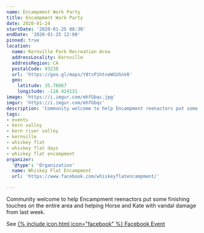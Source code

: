```yaml
---
name: Encampment Work Party
title: Encampment Work Party
date: 2020-01-24
startDate: '2020-01-25 08:30'
endDate: '2020-01-25 12:00'
pinned: true
location:
  name: Kernville Park Recreation Area
  addressLocality: Kernville
  addressRegion: CA
  postalCode: 93238
  url: 'https://goo.gl/maps/Y8tsP1htneWGUSnV8'
  geo:
    latitude: 35.76067
    longitude: -118.424131
image: 'https://i.imgur.com/mhfGbqc.jpg'
imgur: 'https://i.imgur.com/mhfGbqc'
description: 'Community welcome to help Encampment reenactors put some finishing touches on the entire area.'
tags:
- events
- kern valley
- kern river valley
- kernville
- whiskey flat
- whiskey flat days
- whiskey flat encampment
organizer:
  '@type': 'Organization'
  name: Whiskey Flat Encampment
  url: 'https://www.facebook.com/whiskeyflatencampment/'

---
```

Community welcome to help Encampment reenactors put some finishing touches on the
entire area and helping Horse and Kate with vandal damage from last week.

See [{% include icon.html icon="facebook" %} Facebook Event](https://www.facebook.com/events/1047956735583373/)
